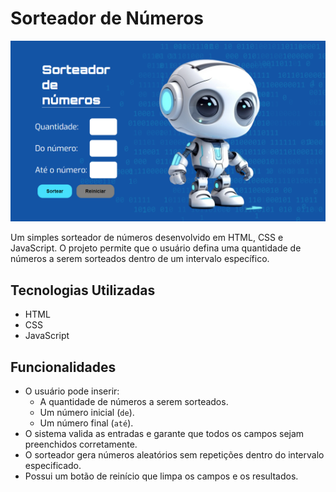 # Sorteador de Números

![Screenshot do Sorteador](img/print-projeto.png)

Um simples sorteador de números desenvolvido em HTML, CSS e JavaScript. O projeto permite que o usuário defina uma quantidade de números a serem sorteados dentro de um intervalo específico.

## Tecnologias Utilizadas

- HTML
- CSS
- JavaScript

## Funcionalidades

- O usuário pode inserir:
  - A quantidade de números a serem sorteados.
  - Um número inicial (`de`).
  - Um número final (`até`).
- O sistema valida as entradas e garante que todos os campos sejam preenchidos corretamente.
- O sorteador gera números aleatórios sem repetições dentro do intervalo especificado.
- Possui um botão de reinício que limpa os campos e os resultados.
